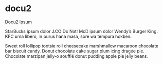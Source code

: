 # docu2
Docu2 Ipsum

StarBucks ipsum dolor J.CO Do Not! McD ipsum dolor Wendy’s Burger King. KFC urna libero, in purus hana masa, sore wa tempura hokben.

Sweet roll lollipop tootsie roll cheesecake marshmallow macaroon chocolate bar biscuit candy. Donut chocolate cake sugar plum icing dragée pie. Chocolate marzipan jelly-o soufflé donut pudding apple pie jelly beans.
